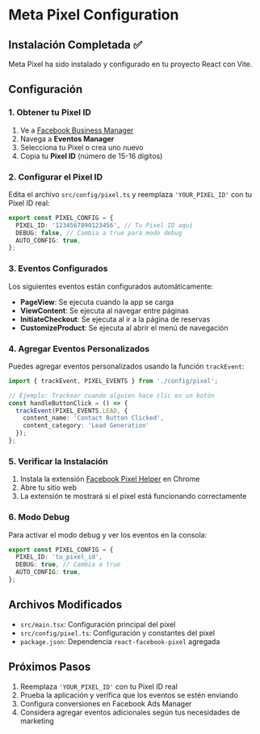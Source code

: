 # Meta Pixel Configuration

## Instalación Completada ✅

Meta Pixel ha sido instalado y configurado en tu proyecto React con Vite.

## Configuración

### 1. Obtener tu Pixel ID

1. Ve a [Facebook Business Manager](https://business.facebook.com/)
2. Navega a **Eventos Manager**
3. Selecciona tu Pixel o crea uno nuevo
4. Copia tu **Pixel ID** (número de 15-16 dígitos)

### 2. Configurar el Pixel ID

Edita el archivo `src/config/pixel.ts` y reemplaza `'YOUR_PIXEL_ID'` con tu Pixel ID real:

```typescript
export const PIXEL_CONFIG = {
  PIXEL_ID: '1234567890123456', // Tu Pixel ID aquí
  DEBUG: false, // Cambia a true para modo debug
  AUTO_CONFIG: true,
};
```

### 3. Eventos Configurados

Los siguientes eventos están configurados automáticamente:

- **PageView**: Se ejecuta cuando la app se carga
- **ViewContent**: Se ejecuta al navegar entre páginas
- **InitiateCheckout**: Se ejecuta al ir a la página de reservas
- **CustomizeProduct**: Se ejecuta al abrir el menú de navegación

### 4. Agregar Eventos Personalizados

Puedes agregar eventos personalizados usando la función `trackEvent`:

```typescript
import { trackEvent, PIXEL_EVENTS } from './config/pixel';

// Ejemplo: Trackear cuando alguien hace clic en un botón
const handleButtonClick = () => {
  trackEvent(PIXEL_EVENTS.LEAD, {
    content_name: 'Contact Button Clicked',
    content_category: 'Lead Generation'
  });
};
```

### 5. Verificar la Instalación

1. Instala la extensión [Facebook Pixel Helper](https://chrome.google.com/webstore/detail/facebook-pixel-helper/fdgfkebogiimcoedlicjlajpkdmockpc) en Chrome
2. Abre tu sitio web
3. La extensión te mostrará si el pixel está funcionando correctamente

### 6. Modo Debug

Para activar el modo debug y ver los eventos en la consola:

```typescript
export const PIXEL_CONFIG = {
  PIXEL_ID: 'tu_pixel_id',
  DEBUG: true, // Cambia a true
  AUTO_CONFIG: true,
};
```

## Archivos Modificados

- `src/main.tsx`: Configuración principal del pixel
- `src/config/pixel.ts`: Configuración y constantes del pixel
- `package.json`: Dependencia `react-facebook-pixel` agregada

## Próximos Pasos

1. Reemplaza `'YOUR_PIXEL_ID'` con tu Pixel ID real
2. Prueba la aplicación y verifica que los eventos se estén enviando
3. Configura conversiones en Facebook Ads Manager
4. Considera agregar eventos adicionales según tus necesidades de marketing
